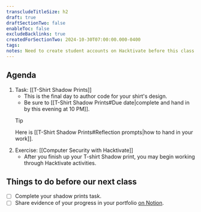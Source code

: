 ```yaml
---
transcludeTitleSize: h2
draft: true
draftSectionTwo: false
enableToc: false
excludeBacklinks: true
createdForSectionTwo: 2024-10-30T07:00:00.000-0400
tags:
notes: Need to create student accounts on Hacktivate before this class.
---
```

## Agenda
1. Task: [[T-Shirt Shadow Prints]]
	- This is the final day to author code for your shirt's design.
	- Be sure to [[T-Shirt Shadow Prints#Due date|complete and hand in by this evening at 10 PM]].
	> [!TIP]
	> 
	> Here is [[T-Shirt Shadow Prints#Reflection prompts|how to hand in your work]].
1. Exercise: [[Computer Security with Hacktivate]]
	- After you finish up your T-shirt Shadow print, you may begin working through Hacktivate activities.
## Things to do before our next class
- [ ] Complete your shadow prints task.
- [ ] Share evidence of your progress in your portfolio [on Notion](https://notion.so).